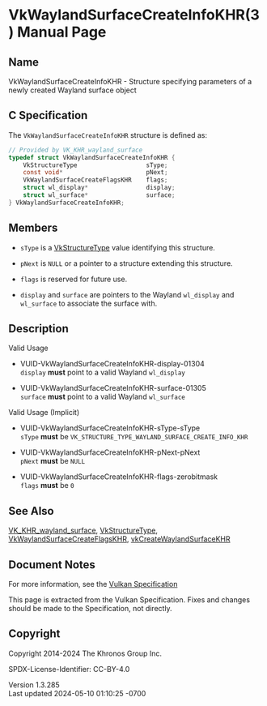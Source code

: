 # VkWaylandSurfaceCreateInfoKHR(3) Manual Page

## Name

VkWaylandSurfaceCreateInfoKHR - Structure specifying parameters of a
newly created Wayland surface object



## <a href="#_c_specification" class="anchor"></a>C Specification

The `VkWaylandSurfaceCreateInfoKHR` structure is defined as:

``` c
// Provided by VK_KHR_wayland_surface
typedef struct VkWaylandSurfaceCreateInfoKHR {
    VkStructureType                   sType;
    const void*                       pNext;
    VkWaylandSurfaceCreateFlagsKHR    flags;
    struct wl_display*                display;
    struct wl_surface*                surface;
} VkWaylandSurfaceCreateInfoKHR;
```

## <a href="#_members" class="anchor"></a>Members

- `sType` is a [VkStructureType](https://registry.khronos.org/vulkan/specs/1.3-extensions/man/html/VkStructureType.html) value identifying
  this structure.

- `pNext` is `NULL` or a pointer to a structure extending this
  structure.

- `flags` is reserved for future use.

- `display` and `surface` are pointers to the Wayland `wl_display` and
  `wl_surface` to associate the surface with.

## <a href="#_description" class="anchor"></a>Description

Valid Usage

- <a href="#VUID-VkWaylandSurfaceCreateInfoKHR-display-01304"
  id="VUID-VkWaylandSurfaceCreateInfoKHR-display-01304"></a>
  VUID-VkWaylandSurfaceCreateInfoKHR-display-01304  
  `display` **must** point to a valid Wayland `wl_display`

- <a href="#VUID-VkWaylandSurfaceCreateInfoKHR-surface-01305"
  id="VUID-VkWaylandSurfaceCreateInfoKHR-surface-01305"></a>
  VUID-VkWaylandSurfaceCreateInfoKHR-surface-01305  
  `surface` **must** point to a valid Wayland `wl_surface`

Valid Usage (Implicit)

- <a href="#VUID-VkWaylandSurfaceCreateInfoKHR-sType-sType"
  id="VUID-VkWaylandSurfaceCreateInfoKHR-sType-sType"></a>
  VUID-VkWaylandSurfaceCreateInfoKHR-sType-sType  
  `sType` **must** be
  `VK_STRUCTURE_TYPE_WAYLAND_SURFACE_CREATE_INFO_KHR`

- <a href="#VUID-VkWaylandSurfaceCreateInfoKHR-pNext-pNext"
  id="VUID-VkWaylandSurfaceCreateInfoKHR-pNext-pNext"></a>
  VUID-VkWaylandSurfaceCreateInfoKHR-pNext-pNext  
  `pNext` **must** be `NULL`

- <a href="#VUID-VkWaylandSurfaceCreateInfoKHR-flags-zerobitmask"
  id="VUID-VkWaylandSurfaceCreateInfoKHR-flags-zerobitmask"></a>
  VUID-VkWaylandSurfaceCreateInfoKHR-flags-zerobitmask  
  `flags` **must** be `0`

## <a href="#_see_also" class="anchor"></a>See Also

[VK_KHR_wayland_surface](https://registry.khronos.org/vulkan/specs/1.3-extensions/man/html/VK_KHR_wayland_surface.html),
[VkStructureType](https://registry.khronos.org/vulkan/specs/1.3-extensions/man/html/VkStructureType.html),
[VkWaylandSurfaceCreateFlagsKHR](https://registry.khronos.org/vulkan/specs/1.3-extensions/man/html/VkWaylandSurfaceCreateFlagsKHR.html),
[vkCreateWaylandSurfaceKHR](https://registry.khronos.org/vulkan/specs/1.3-extensions/man/html/vkCreateWaylandSurfaceKHR.html)

## <a href="#_document_notes" class="anchor"></a>Document Notes

For more information, see the <a
href="https://registry.khronos.org/vulkan/specs/1.3-extensions/html/vkspec.html#VkWaylandSurfaceCreateInfoKHR"
target="_blank" rel="noopener">Vulkan Specification</a>

This page is extracted from the Vulkan Specification. Fixes and changes
should be made to the Specification, not directly.

## <a href="#_copyright" class="anchor"></a>Copyright

Copyright 2014-2024 The Khronos Group Inc.

SPDX-License-Identifier: CC-BY-4.0

Version 1.3.285  
Last updated 2024-05-10 01:10:25 -0700
